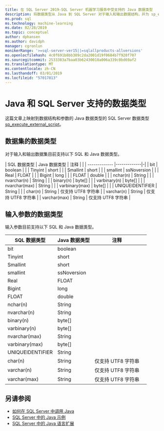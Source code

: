 ```yaml
---
title: 在 SQL Server 2019-SQL Server 机器学习服务中受支持的 Java 数据类型
description: 将数据类型从 Java 到 SQL Server 对于输入和输出数据结构，并为 sp_execute_external_script 的输入参数。
ms.prod: sql
ms.technology: machine-learning
ms.date: 02/28/2019
ms.topic: conceptual
author: dphansen
ms.author: davidph
manager: cgronlun
monikerRange: '>=sql-server-ver15||=sqlallproducts-allversions'
ms.openlocfilehash: 4c0f691b8bb389c2da2001d19f0684b7f928f707
ms.sourcegitcommit: 2533383a7baa03b62430018a006a339c0bd69af2
ms.translationtype: MT
ms.contentlocale: zh-CN
ms.lasthandoff: 03/01/2019
ms.locfileid: "57017813"
---
```

# <a name="java-and-sql-server-supported-data-types"></a>Java 和 SQL Server 支持的数据类型

这篇文章上映射到数据结构和参数的 Java 数据类型的 SQL Server 数据类型[sp_execute_external_script](https://docs.microsoft.com/sql/relational-databases/system-stored-procedures/sp-execute-external-script-transact-sql)。

## <a name="data-types-for-data-sets"></a>数据集的数据类型

对于输入和输出数据集目前支持以下 SQL 和 Java 数据类型。

| SQL 数据类型        | Java 数据类型 | 注释 | |
| ------------- |-------------|-|
| bit      | boolean | |
| Tinyint      | short      | |
| Smallint | short      | |
| smallint | ssNoversion      | |
| Real | FLOAT      | |
| Bigint | long      | |
| FLOAT | double      | |
| nchar(n) | String      | |
| nvarchar(n) | String  | |
| binary(n) | byte[]      | |
| varbinary(n) | byte[]      | |
| nvarchar(max) | String | |
| varbinary(max) | byte[] | |
| UNIQUEIDENTIFIER | String | |
| char(n) | String | 仅支持 UTF8 字符串 |
| varchar(n) | String | 仅支持 UTF8 字符串 |
| varchar(max) | String | 仅支持 UTF8 字符串 |

## <a name="data-types-for-input-parameters"></a>输入参数的数据类型

输入参数目前支持以下 SQL 和 Java 数据类型。

| SQL 数据类型        | Java 数据类型 | 注释 | |
| ------------- |-------------|-|-|
| bit      | boolean | | |
| Tinyint      | short      | | |
| Smallint | short      | | |
| smallint | ssNoversion      | | |
| Real | FLOAT      | | |
| Bigint | long      | | |
| FLOAT | double      | | |
| nchar(n) | String      | | |
| nvarchar(n) | String      | | |
| binary(n) | byte[]      | | |
| varbinary(n) | byte[]      | | |
| nvarchar(max) | String      | | |
| varbinary(max) | byte[]      | | |
| UNIQUEIDENTIFIER | String | | |
| char(n) | String | 仅支持 UTF8 字符串 | |
| varchar(n) | String | 仅支持 UTF8 字符串 | |
| varchar(max) | String | 仅支持 UTF8 字符串 | |

## <a name="see-also"></a>另请参阅

+ [如何在 SQL Server 中调用 Java](howto-call-java-from-sql.md)
+ [SQL Server 中的 Java 示例](java-first-sample.md)
+ [SQL Server 中的 Java 语言扩展](extension-java.md)